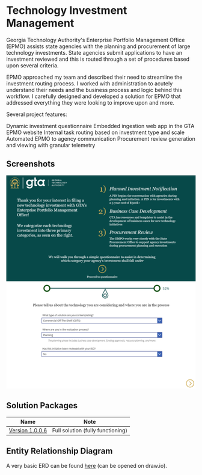 # Technology Investment Management

Georgia Technology Authority's Enterprise Portfolio Management Office (EPMO) assists state agencies with the planning and procurement of large technology investments. State agencies submit applications to have an investment reviewed and this is routed through a set of procedures based upon several criteria.

EPMO approached my team and described their need to streamline the investment routing process. I worked with administration to acutely understand their needs and the business process and logic behind this workflow. I carefully designed and developed a solution for EPMO that addressed everything they were looking to improve upon and more.

Several project features:

Dynamic investment questionnaire
Embedded ingestion web app in the GTA EPMO website
Internal task routing based on investment type and scale
Automated EPMO to agency communication
Procurement review generation and viewing with granular telemetry

## Screenshots
![img1](./images/img1.png)
![img2](./images/img2.png)

## Solution Packages
|Name|Note|
|-|-|
|[Version 1.0.0.6](./solutions/GAGTAEPMOManagedInvestment_1_0_0_6.zip)|Full solution (fully functioning)|

## Entity Relationship Diagram
A very basic ERD can be found [here](./erd.drawio) (can be opened on draw.io).